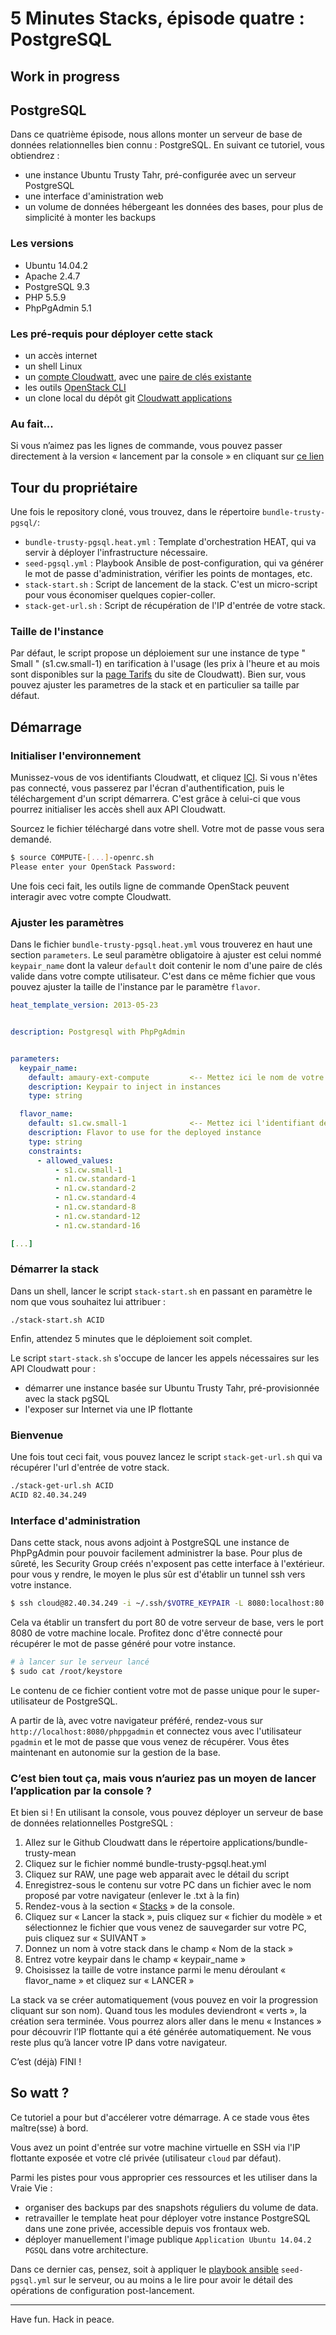 # 5 Minutes Stacks, épisode quatre : PostgreSQL
## Work in progress


## PostgreSQL

Dans ce quatrième épisode, nous allons monter un serveur de base de données 
relationnelles bien connu : PostgreSQL. En suivant ce tutoriel, vous obtiendrez :

* une instance Ubuntu Trusty Tahr, pré-configurée avec un serveur PostgreSQL
* une interface d'aministration web
* un volume de données hébergeant  les données des bases, pour plus de simplicité à monter les backups

### Les versions

* Ubuntu 14.04.2
* Apache 2.4.7
* PostgreSQL 9.3
* PHP 5.5.9
* PhpPgAdmin 5.1

### Les pré-requis pour déployer cette stack

* un accès internet
* un shell Linux
* un [compte Cloudwatt](https://www.cloudwatt.com/authentification), avec une [paire de clés existante](https://console.cloudwatt.com/project/access_and_security/?tab=access_security_tabs__keypairs_tab)
* les outils [OpenStack CLI](http://docs.openstack.org/cli-reference/content/install_clients.html)
* un clone local du dépôt git [Cloudwatt applications](https://github.com/cloudwatt/applications)

### Au fait...

Si vous n’aimez pas les lignes de commande, vous pouvez passer directement à la version « lancement par la console » en cliquant sur [ce lien](#console) 
 
## Tour du propriétaire

Une fois le repository cloné, vous trouvez, dans le répertoire `bundle-trusty-pgsql/`:

* `bundle-trusty-pgsql.heat.yml` : Template d'orchestration HEAT, qui va servir à déployer l'infrastructure nécessaire.
* `seed-pgsql.yml` : Playbook Ansible de post-configuration, qui va générer le mot de passe d'administration, vérifier les points de montages, etc.
* `stack-start.sh` : Script de lancement de la stack. C'est un micro-script pour vous économiser quelques copier-coller.
* `stack-get-url.sh` : Script de récupération de l'IP d'entrée de votre stack.

### Taille de l'instance

Par défaut, le script propose un déploiement sur une instance de type " Small " (s1.cw.small-1) en tarification à l'usage (les prix à l'heure et au mois sont disponibles sur la [page Tarifs](https://www.cloudwatt.com/fr/produits/tarifs.html) du site de Cloudwatt). Bien sur, vous pouvez ajuster les parametres de la stack et en particulier sa taille par défaut.

## Démarrage

### Initialiser l'environnement

Munissez-vous de vos identifiants Cloudwatt, et cliquez [ICI](https://console.cloudwatt.com/project/access_and_security/api_access/openrc/). Si vous n'êtes pas connecté, vous passerez par l'écran d'authentification, puis le téléchargement d'un script démarrera. C'est grâce à celui-ci que vous pourrez initialiser les accès shell aux API Cloudwatt.

Sourcez le fichier téléchargé dans votre shell. Votre mot de passe vous sera demandé. 

~~~ bash
$ source COMPUTE-[...]-openrc.sh
Please enter your OpenStack Password:

~~~

Une fois ceci fait, les outils ligne de commande OpenStack peuvent interagir avec votre compte Cloudwatt.

### Ajuster les paramètres

Dans le fichier `bundle-trusty-pgsql.heat.yml` vous trouverez en haut une section `parameters`. Le seul paramètre obligatoire à ajuster est celui nommé `keypair_name` dont la valeur `default` doit contenir le nom d'une paire de clés valide dans votre compte utilisateur.
C'est dans ce même fichier que vous pouvez ajuster la taille de l'instance par le paramètre `flavor`.

~~~ yaml
heat_template_version: 2013-05-23


description: Postgresql with PhpPgAdmin


parameters:
  keypair_name:
    default: amaury-ext-compute         <-- Mettez ici le nom de votre paire de clés
    description: Keypair to inject in instances
    type: string

  flavor_name:
    default: s1.cw.small-1              <-- Mettez ici l'identifiant de votre flavor
    description: Flavor to use for the deployed instance
    type: string
    constraints:
      - allowed_values:
          - s1.cw.small-1
          - n1.cw.standard-1
          - n1.cw.standard-2
          - n1.cw.standard-4
          - n1.cw.standard-8
          - n1.cw.standard-12
          - n1.cw.standard-16

[...]
~~~

### Démarrer la stack

Dans un shell, lancer le script `stack-start.sh` en passant en paramètre le nom que vous souhaitez lui attribuer :

~~~
./stack-start.sh ACID
~~~

Enfin, attendez 5 minutes que le déploiement soit complet.

Le script `start-stack.sh` s'occupe de lancer les appels nécessaires sur les API Cloudwatt pour :

* démarrer une instance basée sur Ubuntu Trusty Tahr, pré-provisionnée avec la stack pgSQL
* l'exposer sur Internet via une IP flottante

### Bienvenue

Une fois tout ceci fait, vous pouvez lancez le script `stack-get-url.sh` qui va récupérer l'url d'entrée de votre stack.

~~~ bash
./stack-get-url.sh ACID
ACID 82.40.34.249
~~~ 

### Interface d'administration

Dans cette stack, nous avons adjoint à PostgreSQL une instance de PhpPgAdmin pour pouvoir facilement administrer la base.
Pour plus de sûreté, les Security Group créés n'exposent pas cette interface à l'extérieur. pour vous y rendre, le moyen 
le plus sûr est d'établir un tunnel ssh vers votre instance.

~~~ bash
$ ssh cloud@82.40.34.249 -i ~/.ssh/$VOTRE_KEYPAIR -L 8080:localhost:80
~~~

Cela va établir un transfert du port 80 de votre serveur de base, vers le port 8080 de votre machine locale. Profitez 
donc d'être connecté pour récupérer le mot de passe généré pour votre instance.

~~~ bash
# à lancer sur le serveur lancé
$ sudo cat /root/keystore
~~~

Le contenu de ce fichier contient votre mot de passe unique pour le super-utilisateur de PostgreSQL.

A partir de là, avec votre navigateur préféré, rendez-vous sur `http://localhost:8080/phppgadmin` et 
connectez vous avec l'utilisateur `pgadmin` et le mot de passe que vous venez de récupérer. 
Vous êtes maintenant en autonomie sur la gestion de la base.

<a name="console" />

### C’est bien tout ça, mais vous n’auriez pas un moyen de lancer l’application par la console ?

Et bien si ! En utilisant la console, vous pouvez déployer un serveur de base de données relationnelles PostgreSQL :

1.	Allez sur le Github Cloudwatt dans le répertoire applications/bundle-trusty-mean
2.	Cliquez sur le fichier nommé bundle-trusty-pgsql.heat.yml
3.	Cliquez sur RAW, une page web apparait avec le détail du script
4.	Enregistrez-sous le contenu sur votre PC dans un fichier avec le nom proposé par votre navigateur (enlever le .txt à la fin)
5.  Rendez-vous à la section « [Stacks](https://console.cloudwatt.com/project/stacks/) » de la console.
6.	Cliquez sur « Lancer la stack », puis cliquez sur « fichier du modèle » et sélectionnez le fichier que vous venez de sauvegarder sur votre PC, puis cliquez sur « SUIVANT »
7.	Donnez un nom à votre stack dans le champ « Nom de la stack »
8.	Entrez votre keypair dans le champ « keypair_name »
9.	Choisissez la taille de votre instance parmi le menu déroulant « flavor_name » et cliquez sur « LANCER »

La stack va se créer automatiquement (vous pouvez en voir la progression cliquant sur son nom). Quand tous les modules deviendront « verts », la création sera terminée. Vous pourrez alors aller dans le menu « Instances » pour découvrir l’IP flottante qui a été générée automatiquement. Ne vous reste plus qu’à lancer votre IP dans votre navigateur.

C’est (déjà) FINI !

## So watt ?

Ce tutoriel a pour but d'accélerer votre démarrage. A ce stade vous êtes maître(sse) à bord. 

Vous avez un point d'entrée sur votre machine virtuelle en SSH via l'IP flottante exposée et votre clé privée (utilisateur `cloud` par défaut).

Parmi les pistes pour vous approprier ces ressources et les utiliser dans la Vraie Vie :

* organiser des backups par des snapshots réguliers du volume de data.
* retravailler le template heat pour déployer votre instance PostgreSQL dans une zone privée, accessible depuis vos frontaux web.
* déployer manuellement l'image publique `Application Ubuntu 14.04.2 PGSQL` dans votre architecture.

Dans ce dernier cas, pensez, soit à appliquer le [playbook ansible](http://docs.ansible.com/playbooks.html) `seed-pgsql.yml` sur le serveur, ou au moins a le lire pour 
avoir le détail des opérations de configuration post-lancement.

-----
Have fun. Hack in peace.
